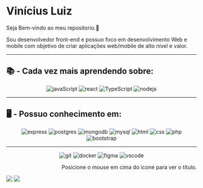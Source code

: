 # Vinícius Luiz

Seja Bem-vindo ao meu repositorio.👋

Sou desenvolvedor front-end e possuo foco em desenvolvimento Web e mobile com objetivo de criar aplicações web/mobile de alto nível e valor.
<hr>
<h2>📚️ - Cada vez mais aprendendo sobre:</h2>
<p align="center">
  <a href="https://skillicons.dev">
  </a>
     <img src="https://skillicons.dev/icons?i=js" title="javaScript" />
     <img src="https://skillicons.dev/icons?i=react" title="react" />
     <img src="https://skillicons.dev/icons?i=ts" title="TypeScript" />
     <img src="https://skillicons.dev/icons?i=nodejs" title="nodejs" />
</p>
<hr>
<h2>🖥️ - Possuo conhecimento em:</h2>
<p align="center">
  <a href="https://skillicons.dev">
  </a>
     <img src="https://skillicons.dev/icons?i=express" title="express" />
     <img src="https://skillicons.dev/icons?i=postgres" title="postgres" />
     <img src="https://skillicons.dev/icons?i=mongodb" title="mongodb" />
     <img src="https://skillicons.dev/icons?i=mysql" title="mysql" />
     <img src="https://skillicons.dev/icons?i=html" title="html" />
     <img src="https://skillicons.dev/icons?i=css" title="css" />
     <img src="https://skillicons.dev/icons?i=php" title="php" />
     <img src="https://skillicons.dev/icons?i=bootstrap" title="bootstrap" />
</p>

<hr>

<p align="center">
  <a href="https://skillicons.dev">
  </a>
   <img src="https://skillicons.dev/icons?i=git" title="git" />
   <img src="https://skillicons.dev/icons?i=docker" title="docker" />
   <img src="https://skillicons.dev/icons?i=figma" title="figma" />
   <img src="https://skillicons.dev/icons?i=vscode" title="vscode" />
</p>
<p align="end">Posicione o mouse em cima do icone para ver o título.</p>

<div> 
 	<a href=mailto:"vinicius.luiz.9256@gmail.com" target="_blank"><img src="https://img.shields.io/badge/Gmail-D14836?style=for-the-badge&logo=gmail&logoColor=white" target="_blank"></a>
 <a href="https://www.linkedin.com/in/vinicius-luiz-developer/" target="_blank"><img src="https://img.shields.io/badge/LinkedIn-0077B5?style=for-the-badge&logo=linkedin&logoColor=white"></a>
  
